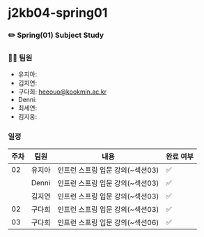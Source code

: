 # j2kb04-spring01
### ✏️ Spring(01) Subject Study



### 👩‍💻 팀원
- 유지아: 
- 김지연: 
- 구다희: heeouo@kookmin.ac.kr
- Denni: 
- 최세연: 
- 김지웅: 


### 일정
| 주차 | 팀원 | 내용 | 완료 여부 |
|----|----|----|----|
| 02 | 유지아 | 인프런 스프링 입문 강의(~섹션03) | ✅ |
|  | Denni | 인프런 스프링 입문 강의(~섹션03) | ✅ |
|  | 김지연 | 인프런 스프링 입문 강의(~섹션03) | ✅ |
| 02 | 구다희 | 인프런 스프링 입문 강의(~섹션03) | ✅ |
| 03 | 구다희 | 인프런 스프링 입문 강의(~섹션06) | ✅ |